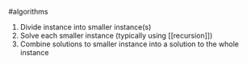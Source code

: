 
#algorithms

1. Divide instance into smaller instance(s)
2. Solve each smaller instance (typically using [[recursion]])
3. Combine solutions to smaller instance into a solution to the whole instance
